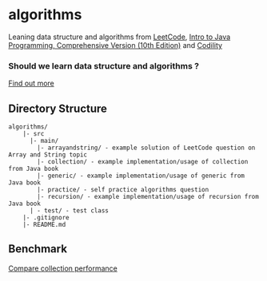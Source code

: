 # algorithms
Leaning data structure and algorithms from [LeetCode](https://leetcode.com), [Intro to Java Programming, Comprehensive Version (10th Edition)](https://www.amazon.com/Intro-Java-Programming-Comprehensive-Version/dp/0133761312) and [Codility](https://app.codility.com/programmers/)

### Should we learn data structure and algorithms ? 
[Find out more](https://www.quora.com/Why-should-I-learn-data-structures-and-algorithms)

## Directory Structure
```
algorithms/
    |- src
      |- main/             
        |- arrayandstring/ - example solution of LeetCode question on Array and String topic
        |- collection/ - example implementation/usage of collection from Java book
        |- generic/ - example implementation/usage of generic from Java book
        |- practice/ - self practice algorithms question
        |- recursion/ - example implementation/usage of recursion from Java book
      | - test/ - test class
    |- .gitignore
    |- README.md
```

## Benchmark
[Compare collection performance](src/main/benchmark/benchmark.md)
